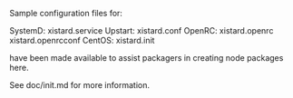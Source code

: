 Sample configuration files for:

SystemD: xistard.service
Upstart: xistard.conf
OpenRC:  xistard.openrc
         xistard.openrcconf
CentOS:  xistard.init

have been made available to assist packagers in creating node packages here.

See doc/init.md for more information.
